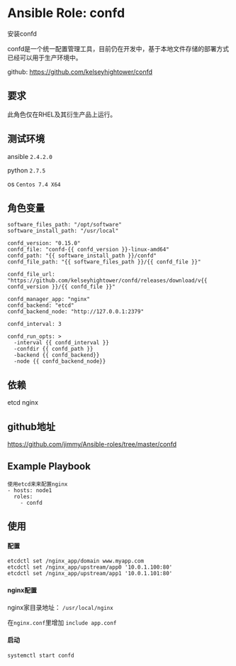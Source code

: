# Ansible Role: confd

安装confd

confd是一个统一配置管理工具，目前仍在开发中，基于本地文件存储的部署方式已经可以用于生产环境中。

github: https://github.com/kelseyhightower/confd

## 要求

此角色仅在RHEL及其衍生产品上运行。

## 测试环境

ansible `2.4.2.0`

python `2.7.5`

os `Centos 7.4 X64`

## 角色变量
    software_files_path: "/opt/software"
    software_install_path: "/usr/local"

    confd_version: "0.15.0"
    confd_file: "confd-{{ confd_version }}-linux-amd64"
    confd_path: "{{ software_install_path }}/confd"
    confd_file_path: "{{ software_files_path }}/{{ confd_file }}"

    confd_file_url: "https://github.com/kelseyhightower/confd/releases/download/v{{ confd_version }}/{{ confd_file }}"

    confd_manager_app: "nginx"
    confd_backend: "etcd"
    confd_backend_node: "http://127.0.0.1:2379"

    confd_interval: 3

    confd_run_opts: >
      -interval {{ confd_interval }}
      -confdir {{ confd_path }}
      -backend {{ confd_backend}}
      -node {{ confd_backend_node}}

## 依赖

etcd nginx

## github地址
https://github.com/jimmy/Ansible-roles/tree/master/confd

## Example Playbook
    
    使用etcd来来配置nginx
    - hosts: node1
      roles:
        - confd
        
## 使用

#### 配置
```
etcdctl set /nginx_app/domain www.myapp.com
etcdctl set /nginx_app/upstream/app0 '10.0.1.100:80'
etcdctl set /nginx_app/upstream/app1 '10.0.1.101:80'
```
#### nginx配置

nginx家目录地址： `/usr/local/nginx`

在`nginx.conf`里增加 `include app.conf`

#### 启动
```
systemctl start confd
```
